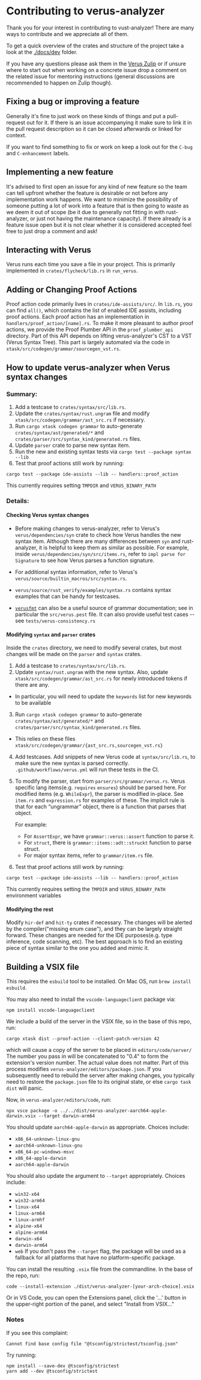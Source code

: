 # Contributing to verus-analyzer

Thank you for your interest in contributing to vust-analyzer! There are many ways to contribute
and we appreciate all of them.

To get a quick overview of the crates and structure of the project take a look at the
[./docs/dev](./docs/dev) folder.

If you have any questions please ask them in the [Verus Zulip](https://verus-lang.zulipchat.com/) 
or if unsure where to start out when working on a concrete issue drop a comment
on the related issue for mentoring instructions (general discussions are
recommended to happen on Zulip though).

## Fixing a bug or improving a feature

Generally it's fine to just work on these kinds of things and put a pull-request out for it. If there
is an issue accompanying it make sure to link it in the pull request description so it can be closed
afterwards or linked for context.

If you want to find something to fix or work on keep a look out for the `C-bug` and `C-enhancement`
labels.

## Implementing a new feature

It's advised to first open an issue for any kind of new feature so the team can tell upfront whether
the feature is desirable or not before any implementation work happens. We want to minimize the
possibility of someone putting a lot of work into a feature that is then going to waste as we deem
it out of scope (be it due to generally not fitting in with rust-analyzer, or just not having the
maintenance capacity). If there already is a feature issue open but it is not clear whether it is
considered accepted feel free to just drop a comment and ask!

## Interacting with Verus

Verus runs each time you save a file in your project.  This is primarily implemented in
`crates/flycheck/lib.rs` in `run_verus`.

## Adding or Changing Proof Actions

Proof action code primarily lives in `crates/ide-assists/src/`.  In `lib.rs`,
you can find `all()`, which contains the list of enabled IDE assists, including proof actions.
Each proof action has an implementation in `handlers/proof_action/[name].rs`.
To make it more pleasant to author proof actions, we provide the Proof Plumber API
in the `proof_plumber_api` directory.  Part of this API depends on lifting verus-analyzer's
CST to a VST (Verus Syntax Tree).  This part is largely automated via the code in `xtask/src/codegen/grammar/sourcegen_vst.rs`.

## How to update verus-analyzer when Verus syntax changes

### Summary:
1. Add a testcase to `crates/syntax/src/lib.rs`.
2. Update the `crates/syntax/rust.ungram` file and modify `xtask/src/codegen/grammar/ast_src.rs` if necessary.
3. Run `cargo xtask codegen grammar` to  auto-generate `crates/syntax/ast/generated/*` and `crates/parser/src/syntax_kind/generated.rs` files.
4. Update `parser` crate to parse new syntax item.
5. Run the new and existing syntax tests via `cargo test --package syntax --lib`
6. Test that proof actions still work by running:
```
cargo test --package ide-assists --lib -- handlers::proof_action
```
This currently requires setting `TMPDIR` and `VERUS_BINARY_PATH`

### Details:

#### Checking Verus syntax changes
- Before making changes to verus-analyzer, refer to Verus's `verus/dependencies/syn` crate to check how Verus handles the new syntax item. Although there are many differences between `syn` and rust-analyzer, it is helpful to keep them as similar as possible. 
For example, inside `verus/dependencies/syn/src/items.rs`, refer to `impl parse for Signature` to see how Verus parses a function signature. 

- For additional syntax information, refer to Verus's `verus/source/builtin_macros/src/syntax.rs`.

- `verus/source/rust_verify/examples/syntax.rs` contains syntax examples that can be handy for testcases. 

- [`verusfmt`](https://github.com/verus-lang/verusfmt) can also be a useful source of grammar documentation; see in particular the `src/verus.pest` file.  It can also provide useful test cases -- see `tests/verus-consistency.rs`


#### Modifying `syntax` and `parser` crates
Inside the `crates` directory, we need to modify several crates, but most changes will be made on the `parser` and `syntax` crates.

1. Add a testcase to `crates/syntax/src/lib.rs`.
2. Update `syntax/rust.ungram` with the new syntax. Also, update `xtask/src/codegen/grammar/ast_src.rs` for newly introduced tokens if there are any. 
  - In particular, you will need to update the `keywords` list for new keywords to be available

3. Run `cargo xtask codegen grammar` to  auto-generate `crates/syntax/ast/generated/*` and `crates/parser/src/syntax_kind/generated.rs` files.
  - This relies on these files `xtask/src/codegen/grammar/{ast_src.rs,sourcegen_vst.rs}` 

4. Add testcases. Add snippets of new Verus code at `syntax/src/lib.rs`, to make sure the new syntax is parsed correctly. `.github/workflows/verus.yml` will run these tests in the CI.

5. To modify the parser, start from `parser/src/grammar/verus.rs`. Verus specific lang items(e.g. `requires` `ensures`) should be parsed here. For modified items (e.g. `WhileExpr`), the parser is modified in-place. See `item.rs` and `expression.rs` for examples of these. The implicit rule is that for each “ungrammar” object, there is a function that parses that object. 

    For example:
    - For `AssertExpr`, we have `grammar::verus::assert` function to parse it. 
    - For `struct`, there is  `grammar::items::adt::struckt` function to parse struct.
    - For major syntax items, refer to `grammar/item.rs` file.

6. Test that proof actions still work by running:
```
cargo test --package ide-assists --lib -- handlers::proof_action
```
This currently requires setting the `TMPDIR` and `VERUS_BINARY_PATH` environment variables


#### Modifying the rest
Modify `hir-def` and `hit-ty` crates if necessary. The changes will be alerted
by the compiler("missing enum case"), and they can be largely straight forward.
These changes are needed for the IDE purposes(e.g. type inference, code
scanning, etc).  The best approach is to find an existing piece of syntax
similar to the one you added and mimic it.



## Building a VSIX file

This requires the `esbuild` tool to be installed.  On Mac OS, run `brew install esbuild`.

You may also need to install the `vscode-languageclient` package via:
```
npm install vscode-languageclient
```

We include a build of the server in the VSIX file, so in the base of this repo, run:
```
cargo xtask dist --proof-action --client-patch-version 42
```
which will cause a copy of the server to be placed in `editors/code/server/`
The number you pass in will be concatenated to "0.4" to form the extension's
version number.  The actual value does not matter.  Part of this process modifies
`verus-analyzer/editors/package.json`.  If you subsequently need to rebuild
the server after making changes, you typically need to restore the `package.json` file
to its original state, or else `cargo task dist` will panic.

Now, in `verus-analyzer/editors/code`, run:
```
npx vsce package -o ../../dist/verus-analyzer-aarch64-apple-darwin.vsix --target darwin-arm64
```
You should update `aarch64-apple-darwin` as appropriate.  Choices include:
  - `x86_64-unknown-linux-gnu`
  - `aarch64-unknown-linux-gnu`
  - `x86_64-pc-windows-msvc`
  - `x86_64-apple-darwin`
  - `aarch64-apple-darwin`

You should also update the argument to `--target` appropriately.  Choices include:
 - `win32-x64`
 - `win32-arm64`
 - `linux-x64`
 - `linux-arm64`
 - `linux-armhf`
 - `alpine-x64`
 - `alpine-arm64`
 - `darwin-x64`
 - `darwin-arm64`
 - `web`
If you don't pass the `--target` flag, the package will be used as a fallback
for all platforms that have no platform-specific package.

You can install the resulting `.vsix` file from the commandline.  In the base of the repo, run:
```
code --install-extension ./dist/verus-analyzer-[your-arch-choice].vsix
```
Or in VS Code, you can open the Extensions panel, click the '...' button in the upper-right
portion of the panel, and select "Install from VSIX..."

### Notes

If you see this complaint:
```
Cannot find base config file "@tsconfig/strictest/tsconfig.json"
```
Try running:
```
npm install --save-dev @tsconfig/strictest
yarn add --dev @tsconfig/strictest
```


